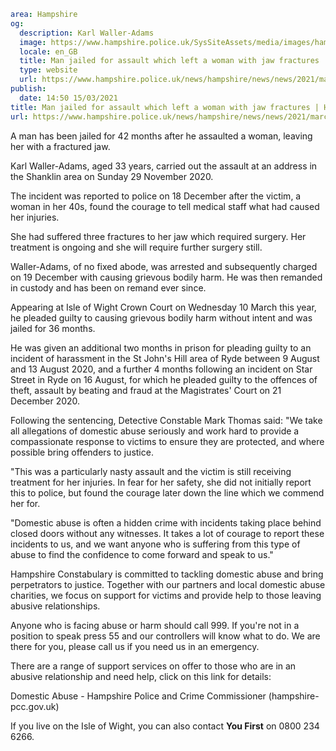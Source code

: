 ```yaml
area: Hampshire
og:
  description: Karl Waller-Adams
  image: https://www.hampshire.police.uk/SysSiteAssets/media/images/hampshire/news/2021/march/karl-waller-adams.jpg?crop=(3,0,947,497)&amp;w=600&amp;h=300&amp;scale=both
  locale: en_GB
  title: Man jailed for assault which left a woman with jaw fractures
  type: website
  url: https://www.hampshire.police.uk/news/hampshire/news/news/2021/march/man-jailed-for-assault-which-left-a-woman-with-jaw-fractures/
publish:
  date: 14:50 15/03/2021
title: Man jailed for assault which left a woman with jaw fractures | Hampshire Constabulary
url: https://www.hampshire.police.uk/news/hampshire/news/news/2021/march/man-jailed-for-assault-which-left-a-woman-with-jaw-fractures/
```

A man has been jailed for 42 months after he assaulted a woman, leaving her with a fractured jaw.

Karl Waller-Adams, aged 33 years, carried out the assault at an address in the Shanklin area on Sunday 29 November 2020.

The incident was reported to police on 18 December after the victim, a woman in her 40s, found the courage to tell medical staff what had caused her injuries.

She had suffered three fractures to her jaw which required surgery. Her treatment is ongoing and she will require further surgery still.

Waller-Adams, of no fixed abode, was arrested and subsequently charged on 19 December with causing grievous bodily harm. He was then remanded in custody and has been on remand ever since.

Appearing at Isle of Wight Crown Court on Wednesday 10 March this year, he pleaded guilty to causing grievous bodily harm without intent and was jailed for 36 months.

He was given an additional two months in prison for pleading guilty to an incident of harassment in the St John's Hill area of Ryde between 9 August and 13 August 2020, and a further 4 months following an incident on Star Street in Ryde on 16 August, for which he pleaded guilty to the offences of theft, assault by beating and fraud at the Magistrates' Court on 21 December 2020.

Following the sentencing, Detective Constable Mark Thomas said: "We take all allegations of domestic abuse seriously and work hard to provide a compassionate response to victims to ensure they are protected, and where possible bring offenders to justice.

"This was a particularly nasty assault and the victim is still receiving treatment for her injuries. In fear for her safety, she did not initially report this to police, but found the courage later down the line which we commend her for.

"Domestic abuse is often a hidden crime with incidents taking place behind closed doors without any witnesses. It takes a lot of courage to report these incidents to us, and we want anyone who is suffering from this type of abuse to find the confidence to come forward and speak to us."

Hampshire Constabulary is committed to tackling domestic abuse and bring perpetrators to justice. Together with our partners and local domestic abuse charities, we focus on support for victims and provide help to those leaving abusive relationships.

Anyone who is facing abuse or harm should call 999. If you're not in a position to speak press 55 and our controllers will know what to do. We are there for you, please call us if you need us in an emergency.

There are a range of support services on offer to those who are in an abusive relationship and need help, click on this link for details:

Domestic Abuse - Hampshire Police and Crime Commissioner (hampshire-pcc.gov.uk)

If you live on the Isle of Wight, you can also contact **You First** on 0800 234 6266.
